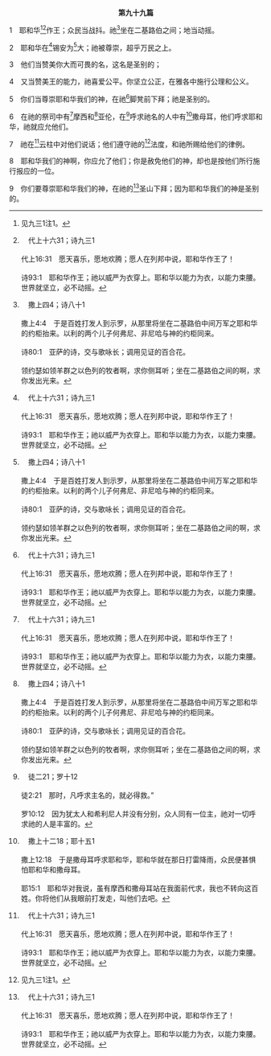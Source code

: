 <p style="text-align:center;font-weight:bold;">第九十九篇</p>

1　耶和华[^1][^a]作王；众民当战抖。祂[^b]坐在二基路伯之间；地当动摇。

[^1]:见九三1注1。

[^a]:　代上十六31；诗九三1<br><br>代上16:31　愿天喜乐，愿地欢腾；愿人在列邦中说，耶和华作王了！<br><br>诗93:1　耶和华作王；祂以威严为衣穿上。耶和华以能力为衣，以能力束腰。世界就坚立，必不动摇。

[^b]:　撒上四4；诗八十1<br><br>撒上4:4　于是百姓打发人到示罗，从那里将坐在二基路伯中间万军之耶和华的约柜抬来。以利的两个儿子何弗尼、非尼哈与神的约柜同来。<br><br>诗80:1　亚萨的诗，交与歌咏长；调用见证的百合花。<br><br>领约瑟如领羊群之以色列的牧者啊，求你侧耳听；坐在二基路伯之间的啊，求你发出光来。

2　耶和华在[^a]锡安为[^b]大；祂被尊崇，超乎万民之上。

[^a]:　诗二6<br><br>诗2:6　说，我已经立我的王在锡安我的圣山上了。

[^b]:　约壹四4<br><br>约壹4:4　孩子们，你们是出于神的，并且胜了他们；因为那在你们里面的，比那在世界上的更大。

3　他们当赞美你大而可畏的名，这名是圣别的；

4　又当赞美王的能力，祂喜爱公平。你坚立公正，在雅各中施行公理和公义。

5　你们当尊崇耶和华我们的神，在祂[^a]脚凳前下拜；祂是圣别的。

[^a]:　代上二八2；诗一三二7<br><br>代上28:2　大卫王站起来，说，我的弟兄，我的百姓啊，你们当听我言，我心里本想为耶和华的约柜建造安居的殿宇，作为我神的脚凳；我已经预备建造的材料。<br><br>诗132:7　我们要进祂的居所，在祂脚凳前下拜。

6　在祂的祭司中有[^a]摩西和[^b]亚伦，在[^c]呼求祂名的人中有[^d]撒母耳，他们呼求耶和华，祂就应允他们。

[^a]:　出十五25；十七4；三二30～32；民十二13<br><br>出15:25　摩西呼求耶和华，耶和华指示他一棵树。他把树丢在水里，水就变甜了。耶和华在那里为他们定了律例、典章，在那里试验他们；<br><br>出17:4　摩西就呼求耶和华说，我要怎样对待这百姓呢？他们几乎要拿石头打死我。<br><br>出32:30　到了第二天，摩西对百姓说，你们犯了大罪；我如今要上耶和华那里去，或者可以为你们遮罪。<br><br>出32:31　摩西回到耶和华那里，说，唉，这百姓犯了大罪，为自己作了金的神像。<br><br>出32:32　倘若如今你肯赦免他们的罪……不然，求你从你所写的册上涂抹我的名。<br><br>民12:13　于是摩西哀求耶和华说，神啊，求你医治她。

[^b]:　利八1～30<br><br>利8:1　耶和华对摩西说，<br><br>利8:2　你要将亚伦和他儿子们一同带来，并将圣衣和膏油，与赎罪祭的一只公牛、两只公绵羊和一筐无酵饼都带来，<br><br>利8:3　又招聚全会众到会幕门口。<br><br>利8:4　摩西就照耶和华所吩咐的行了；于是会众聚集在会幕门口。<br><br>利8:5　摩西对会众说，这就是耶和华所吩咐当行的事。<br><br>利8:6　摩西叫亚伦和他儿子们近前来，用水洗了他们。<br><br>利8:7　给亚伦穿上内袍，束上腰带，穿上外袍，又加上以弗得，用其上巧工织的带子束上，把以弗得系在他身上；<br><br>利8:8　又给他戴上胸牌，把乌陵和土明放在胸牌内，<br><br>利8:9　把顶冠戴在他头上，在顶冠前面安上金牌，就是圣冠，都是照耶和华所吩咐摩西的。<br><br>利8:10　摩西用膏油抹帐幕和其中所有的，使其分别为圣；<br><br>利8:11　又用些膏油在坛上弹七次，又抹坛和坛的一切器皿，并洗濯盆和盆座，使其分别为圣；<br><br>利8:12　又把些膏油倒在亚伦的头上膏他，使他分别为圣。<br><br>利8:13　摩西叫亚伦的儿子们近前来，给他们穿上内袍，束上腰带，裹上头巾，都是照耶和华所吩咐摩西的。<br><br>利8:14　他牵了赎罪祭的公牛来，亚伦和他儿子们按手在赎罪祭公牛的头上；<br><br>利8:15　摩西就宰了公牛，用指头蘸些血，抹在坛周围的四角上，使坛洁净，把其余的血倒在坛的基部，使坛分别为圣，为坛遮罪。<br><br>利8:16　又取脏上所有的脂油和肝上的网子，并两个腰子与腰子上的脂油，都烧在坛上；<br><br>利8:17　唯有公牛，连皮带肉和粪，用火烧在营外，都是照耶和华所吩咐摩西的。<br><br>利8:18　他牵了燔祭的公绵羊来，亚伦和他儿子们按手在羊的头上；<br><br>利8:19　他就宰了公羊。摩西把血洒在坛的四边，<br><br>利8:20　把羊切成块子，把头和肉块并脂油都烧了。<br><br>利8:21　用水洗了内脏和腿，就把全羊烧在坛上；这是燔祭，作为怡爽的香气，是献给耶和华的火祭，都是照耶和华所吩咐摩西的。<br><br>利8:22　他又把第二只公绵羊，就是承接圣职所献的羊牵来，亚伦和他儿子们按手在羊的头上；<br><br>利8:23　摩西就宰了羊，把些血抹在亚伦的右耳垂上，和右手的大拇指上，并右脚的大拇指上。<br><br>利8:24　又叫亚伦的儿子们近前来，把些血抹在他们的右耳垂上，和右手的大拇指上，并右脚的大拇指上；又把其余的血洒在坛的四边。<br><br>利8:25　又取脂油和肥尾巴，并脏上所有的脂油和肝上的网子，两个腰子和腰子上的脂油，并右腿，<br><br>利8:26　再从耶和华面前装无酵饼的筐子中取一个无酵饼，一个调油的饼和一个薄饼，都放在脂油和右腿上，<br><br>利8:27　把这一切放在亚伦的手上和他儿子们的手上，作为摇祭，在耶和华面前摇一摇。<br><br>利8:28　摩西从他们的手上接过来，烧在坛上的燔祭上，都是承接圣职所献怡爽的香气，是献给耶和华的火祭。<br><br>利8:29　摩西拿羊的胸作为摇祭，在耶和华面前摇一摇，是承接圣职所献的公绵羊中，归摩西的分，都是照耶和华所吩咐摩西的。<br><br>利8:30　摩西取些膏油和坛上的血，弹在亚伦和他的衣服上，并他儿子们和他们的衣服上，使他们和他们的衣服都分别为圣。

[^c]:　徒二21；罗十12<br><br>徒2:21　那时，凡呼求主名的，就必得救。”<br><br>罗10:12　因为犹太人和希利尼人并没有分别，众人同有一位主，祂对一切呼求祂的人是丰富的。

[^d]:　撒上十二18；耶十五1<br><br>撒上12:18　于是撒母耳呼求耶和华，耶和华就在那日打雷降雨，众民便甚惧怕耶和华和撒母耳。<br><br>耶15:1　耶和华对我说，虽有摩西和撒母耳站在我面前代求，我也不转向这百姓。你将他们从我眼前打发走，叫他们去吧。

7　祂在[^a]云柱中对他们说话；他们遵守祂的[^1]法度，和祂所赐给他们的律例。

[^1]:直译，见证。

[^a]:　出三三9；民十二5<br><br>出33:9　摩西进会幕的时候，云柱就降下来，停在会幕的门口，耶和华便与摩西说话。<br><br>民12:5　耶和华在云柱中降临，站在会幕门口，召亚伦和米利暗；二人出来了，

8　耶和华我们的神啊，你应允了他们；你是赦免他们的神，却也是按他们所行施行报应的一位。

9　你们要尊崇耶和华我们的神，在祂的[^a]圣山下拜；因为耶和华我们的神是圣别的。

[^a]:　诗二6；三4；四三3；四八1<br><br>诗2:6　说，我已经立我的王在锡安我的圣山上了。<br><br>诗3:4　我用我的声音呼求耶和华，祂就从祂的圣山上应允我。〔细拉〕<br><br>诗43:3　求你发出你的亮光和真实，好引导我，带我到你的圣山，到你的帐幕。<br><br>诗48:1　一首歌，可拉子孙的诗。<br><br>耶和华为大，在我们神的城中，在祂的圣山上，该大受赞美。


